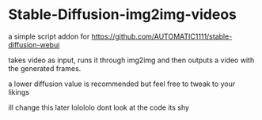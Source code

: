# Stable-Diffusion-img2img-videos

a simple script addon for https://github.com/AUTOMATIC1111/stable-diffusion-webui

takes video as input, runs it through img2img and then outputs a video with the generated frames.

a lower diffusion value is recommended but feel free to tweak to your likings

ill change this later lolololo
dont look at the code its shy 
